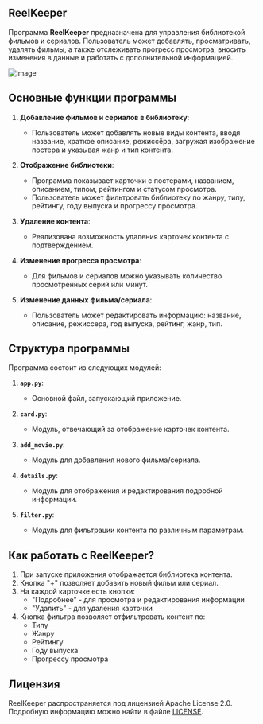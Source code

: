 ## **ReelKeeper**

Программа **ReelKeeper** предназначена для управления библиотекой фильмов и сериалов. Пользователь может добавлять, просматривать, удалять фильмы, а также отслеживать прогресс просмотра, вносить изменения в данные и работать с дополнительной информацией.

![image](https://github.com/user-attachments/assets/73959637-a41a-4837-819d-c020780c1d92)

## Основные функции программы

1. **Добавление фильмов и сериалов в библиотеку**: 
   - Пользователь может добавлять новые виды контента, вводя название, краткое описание, режиссёра, загружая изображение постера и указывая жанр и тип контента.
   
2. **Отображение библиотеки**:
   - Программа показывает карточки с постерами, названием, описанием, типом, рейтингом и статусом просмотра.
   - Пользователь может фильтровать библиотеку по жанру, типу, рейтингу, году выпуска и прогрессу просмотра.

3. **Удаление контента**:
   - Реализована возможность удаления карточек контента с подтверждением.

4. **Изменение прогресса просмотра**:
   - Для фильмов и сериалов можно указывать количество просмотренных серий или минут.

5. **Изменение данных фильма/сериала**:
   - Пользователь может редактировать информацию: название, описание, режиссера, год выпуска, рейтинг, жанр, тип.

## Структура программы

Программа состоит из следующих модулей:

1. **`app.py`**:
   - Основной файл, запускающий приложение.

2. **`card.py`**:
   - Модуль, отвечающий за отображение карточек контента.

3. **`add_movie.py`**:
   - Модуль для добавления нового фильма/сериала.

4. **`details.py`**:
   - Модуль для отображения и редактирования подробной информации.

5. **`filter.py`**:
   - Модуль для фильтрации контента по различным параметрам.

## Как работать с ReelKeeper?

1. При запуске приложения отображается библиотека контента.
2. Кнопка "+" позволяет добавить новый фильм или сериал.
3. На каждой карточке есть кнопки:
   - "Подробнее" - для просмотра и редактирования информации
   - "Удалить" - для удаления карточки
4. Кнопка фильтра позволяет отфильтровать контент по:
   - Типу
   - Жанру
   - Рейтингу
   - Году выпуска
   - Прогрессу просмотра

## Лицензия

ReelKeeper распространяется под лицензией Apache License 2.0. Подробную информацию можно найти в файле [LICENSE](LICENSE).
